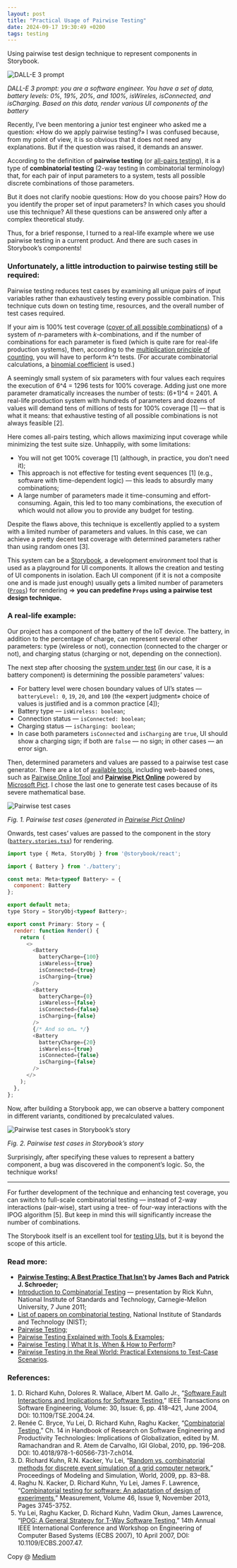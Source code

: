 ```yaml
---
layout: post
title: "Practical Usage of Pairwise Testing"
date: 2024-09-17 19:30:49 +0200
tags: testing
---
```


Using pairwise test design technique to represent components in Storybook.

![DALL-E 3 prompt](/assets/2024-09-17/00-cover-dall-e-3.jpg)

_DALL-E 3 prompt: you are a software engineer. You have a set of data, battery levels: 0%, 19%, 20%, and 100%, isWireles, isConnected, and isCharging. Based on this data, render various UI components of the battery_

Recently, I’ve been mentoring a junior test engineer who asked me a question: «How do we apply pairwise testing?» I was confused because, from my point of view, it is so obvious that it does not need any explanations. But if the question was raised, it demands an answer.

According to the definition of **pairwise testing** (or [all-pairs testing](https://en.wikipedia.org/wiki/All-pairs_testing)), it is a type of **combinatorial testing** (2-way testing in combinatorial terminology) that, for each pair of input parameters to a system, tests all possible discrete combinations of those parameters.

But it does not clarify noobie questions: How do you choose pairs? How do you identify the proper set of input parameters? In which cases you should use this technique? All these questions can be answered only after a complex theoretical study.

Thus, for a brief response, I turned to a real-life example where we use pairwise testing in a current product. And there are such cases in Storybook’s components!

### Unfortunately, a little introduction to pairwise testing still be required:

Pairwise testing reduces test cases by examining all unique pairs of input variables rather than exhaustively testing every possible combination. This technique cuts down on testing time, resources, and the overall number of test cases required.

If your aim is 100% test coverage ([cover of all possible combinations](https://en.wikipedia.org/wiki/Combination)) of a system of _n_-parameters with _k_-combinations, and if the number of combinations for each parameter is fixed (which is quite rare for real-life production systems), then, according to the [multiplication principle of counting](https://openstax.org/books/contemporary-mathematics/pages/7-1-the-multiplication-rule-for-counting), you will have to perform _k^n_ tests. (For accurate combinatorial calculations, a [binomial coefficient](https://en.wikipedia.org/wiki/Binomial_coefficient) is used.)

A seemingly small system of six parameters with four values each requires the execution of 6^4 = 1296 tests for 100% coverage. Adding just one more parameter dramatically increases the number of tests: (6+1)^4 = 2401. A real-life production system with hundreds of parameters and dozens of values will demand tens of millions of tests for 100% coverage [1] — that is what it means: that exhaustive testing of all possible combinations is not always feasible [2].

Here comes all-pairs testing, which allows maximizing input coverage while minimizing the test suite size. Unhappily, with some limitations:

- You will not get 100% coverage [1] (although, in practice, you don’t need it);
- This approach is not effective for testing event sequences [1] (e.g., software with time-dependent logic) — this leads to absurdly many combinations;
- A large number of parameters made it time-consuming and effort-consuming. Again, this led to too many combinations, the execution of which would not allow you to provide any budget for testing.

Despite the flaws above, this technique is excellently applied to a system with a limited number of parameters and values. In this case, we can achieve a pretty decent test coverage with determined parameters rather than using random ones [3].

This system can be a [Storybook](https://storybook.js.org/), a development environment tool that is used as a playground for UI components. It allows the creation and testing of UI components in isolation. Each UI component (if it is not a composite one and is made just enough) usually gets a limited number of parameters ([`Props`](https://react.dev/learn/passing-props-to-a-component)) for rendering ⇒ **you can predefine `Props` using a pairwise test design technique.**

### A real-life example:

Our project has a component of the battery of the IoT device. The battery, in addition to the percentage of charge, can represent several other parameters: type (wireless or not), connection (connected to the charger or not), and charging status (charging or not, depending on the connection).

The next step after choosing the [system under test](https://en.wikipedia.org/wiki/System_under_test) (in our case, it is a battery component) is determining the possible parameters’ values:

- For battery level were chosen boundary values of UI’s states — `batteryLevel: 0`, `19`, `20`, and `100` (the «expert judgment» choice of values is justified and is a common practice [4]);
- Battery type — `isWireless: boolean`;
- Connection status — `isConnected: boolean`;
- Charging status — `isCharging: boolean`;
- In case both parameters `isConnected` and `isCharging` are `true`, UI should show a charging sign; if both are `false` — no sign; in other cases — an error sign.

Then, determined parameters and values are passed to a pairwise test case generator. There are a lot of [available tools](https://www.pairwise.org/tools.html), including web-based ones, such as [Pairwise Online Tool](https://pairwise.teremokgames.com/) and **[Pairwise Pict Online](https://pairwise.yuuniworks.com/)** powered by [Microsoft Pict](https://github.com/microsoft/pict). I chose the last one to generate test cases because of its severe mathematical base.

![Pairwise test cases](/assets/2024-09-17/01-pairwise-pict-online.png)

_Fig. 1. Pairwise test cases (generated in [Pairwise Pict Online](https://pairwise.yuuniworks.com/))_

Onwards, test cases’ values are passed to the component in the story ([`battery.stories.tsx`](https://storybook.js.org/docs/writing-stories/args)) for rendering.

```JavaScript
import type { Meta, StoryObj } from '@storybook/react';

import { Battery } from './battery';

const meta: Meta<typeof Battery> = {
  component: Battery
};

export default meta;
type Story = StoryObj<typeof Battery>;

export const Primary: Story = {
  render: function Render() {
    return (
      <>
        <Battery
          batteryCharge={100}
          isWareless={true}
          isConnected={true}
          isCharging={true}
        />
        <Battery
          batteryCharge={0}
          isWareless={false}
          isConnected={false}
          isCharging={false}
        />
        {/* And so on… */}
        <Battery
          batteryCharge={20}
          isWareless={true}
          isConnected={false}
          isCharging={false}
        />
      </>
    );
  },
};
```

Now, after building a Storybook app, we can observe a battery component in different variants, conditioned by precalculated values.

![Pairwise test cases in Storybook’s story](/assets/2024-09-17/02-pairwise-battery-storybook.png)

_Fig. 2. Pairwise test cases in Storybook’s story_

Surprisingly, after specifying these values to represent a battery component, a bug was discovered in the component’s logic. So, the technique works!

---

For further development of the technique and enhancing test coverage, you can switch to full-scale combinatorial testing — instead of 2-way interactions (pair-wise), start using a tree- of four-way interactions with the IPOG algorithm [5]. But keep in mind this will significantly increase the number of combinations.

The Storybook itself is an excellent tool for [testing UIs](https://storybook.js.org/docs/writing-tests), but it is beyond the scope of this article.

### Read more:

- **[Pairwise Testing: A Best Practice That Isn’t](https://www.satisfice.com/download/pairwise-testing-a-best-practice-that-isnt) by James Bach and Patrick J. Schroeder;**
- [Introduction to Combinatorial Testing](https://personal.utdallas.edu/~ewong/SE6367/03-Lecture/29-A-Combinatorial-Testing-by-Kuhn.pdf) — presentation by Rick Kuhn, National Institute of Standards and Technology, Carnegie-Mellon University, 7 June 2011;
- [List of papers on combinatorial testing](https://csrc.nist.rip/Projects/automated-combinatorial-testing-for-software/acts-library/papers), National Institute of Standards and Technology (NIST);
- [Pairwise Testing](https://www.pairwise.org/);
- [Pairwise Testing Explained with Tools & Examples](https://www.testrail.com/blog/pairwise-testing/);
- [Pairwise Testing \| What It Is, When & How to Perform](https://testsigma.com/blog/pairwise-testing/)?
- [Pairwise Testing in the Real World: Practical Extensions to Test-Case Scenarios](<https://learn.microsoft.com/en-us/previous-versions/software-testing/cc150619(v=msdn.10)>).

### References:

1. D. Richard Kuhn, Dolores R. Wallace, Albert M. Gallo Jr., “[Software Fault Interactions and Implications for Software Testing](https://ieeexplore.ieee.org/document/1321063),” IEEE Transactions on Software Engineering, Volume: 30, Issue: 6, pp. 418–421, June 2004, DOI: 10.1109/TSE.2004.24.
2. Renée C. Bryce, Yu Lei, D. Richard Kuhn, Raghu Kacker, “[Combinatorial Testing](https://www.igi-global.com/chapter/combinatorial-testing/37033),” Ch. 14 in Handbook of Research on Software Engineering and Productivity Technologies: Implications of Globalization, edited by M. Ramachandran and R. Atem de Carvalho, IGI Global, 2010, pp. 196–208. DOI: 10.4018/978-1-60566-731-7.ch014.
3. D. Richard Kuhn, R.N. Kacker, Yu Lei, “[Random vs. combinatorial methods for discrete event simulation of a grid computer network](https://tsapps.nist.gov/publication/get_pdf.cfm?pub_id=904044),” Proceedings of Modeling and Simulation, World, 2009, pp. 83–88.
4. Raghu N. Kacker, D. Richard Kuhn, Yu Lei, James F. Lawrence, “[Combinatorial testing for software: An adaptation of design of experiments](https://www.sciencedirect.com/science/article/abs/pii/S0263224113000596),” Measurement, Volume 46, Issue 9, November 2013, Pages 3745-3752.
5. Yu Lei, Raghu Kacker, D. Richard Kuhn, Vadim Okun, James Lawrence, “[IPOG: A General Strategy for T-Way Software Testing](https://tsapps.nist.gov/publication/get_pdf.cfm?pub_id=50944),” 14th Annual IEEE International Conference and Workshop on Engineering of Computer Based Systems (ECBS 2007), 10 April 2007, DOI: 10.1109/ECBS.2007.47.

Copy @ [Medium](https://adequatica.medium.com/practical-usage-of-pairwise-testing-8a8d00f86b9b)
